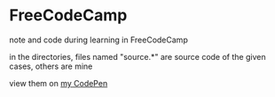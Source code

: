 # FreeCodeCamp

note and code during learning in FreeCodeCamp

in the directories, files named "source.\*" are source code of the given cases, others are mine

view them on [my CodePen](https://codepen.io/Selaube/)
